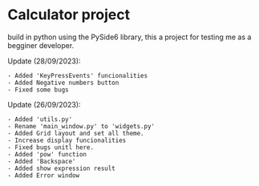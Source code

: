 # Calculator project

build in python using the PySide6 library,
this a project for testing me as a begginer developer.


Update (28/09/2023):

    - Added 'KeyPressEvents' funcionalities
    - Added Negative numbers button
    - Fixed some bugs

Update (26/09/2023):

    - Added 'utils.py'
    - Rename 'main_window.py' to 'widgets.py'
    - Added Grid layout and set all theme.
    - Increase display funcionalities
    - Fixed bugs unitl here.
    - Added 'pow' function
    - Added 'Backspace'
    - Added show expression result
    - Added Error window

